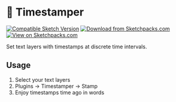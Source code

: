 # 🤖 Timestamper

[![Compatible Sketch Version](https://badges.sketchpacks.com/plugins/com.adamkirkwood.timestamper/compatibility.svg)](https://sketchpacks.com/adamkirkwood/sketch-timestamper) [![Download from Sketchpacks.com](https://badges.sketchpacks.com/plugins/com.adamkirkwood.timestamper/version.svg)](https://api.sketchpacks.com/v1/plugins/com.adamkirkwood.timestamper/download) [![View on Sketchpacks.com](https://badges.sketchpacks.com/plugins/com.adamkirkwood.timestamper/downloads/total.svg)](https://sketchpacks.com/GITHUB_HANDLE/GITHUB_REPO_NAME)

Set text layers with timestamps at discrete time intervals.

## Usage

1. Select your text layers
2. Plugins -> Timestamper -> Stamp
3. Enjoy timestamps time ago in words
